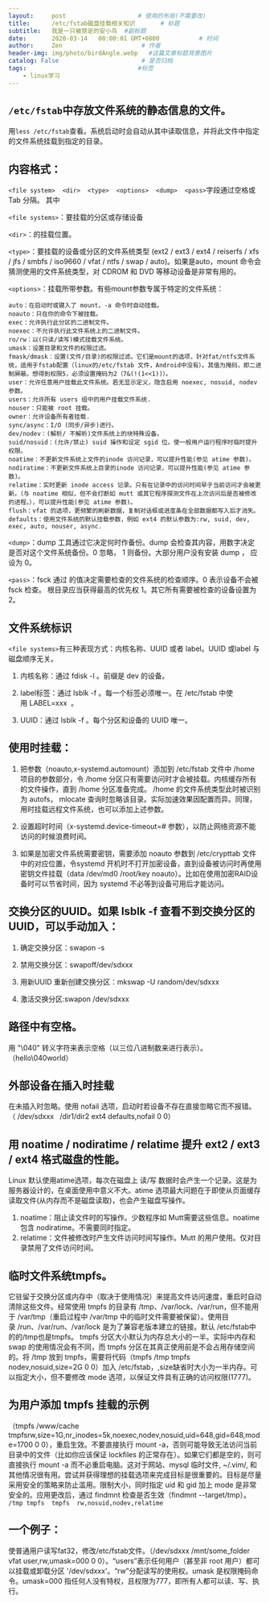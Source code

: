 ```yaml
---
layout:     post                    # 使用的布局(不需要改)
title:      /etc/fstab磁盘挂载相关知识       # 标题
subtitle:   我是一只被禁足的安小鸟  #副标题
date:       2020-03-14   00:00:01 GMT+0800           # 时间
author:     Zen                      # 作者
header-img: img/photo/birdAngle.webp   #这篇文章标题背景图片
catalog: False                       # 是否归档
tags:                               #标签
    - linux学习
---
```


##  `/etc/fstab`中存放文件系统的静态信息的文件。
用`less /etc/fstab`查看。系统启动时会自动从其中读取信息，并将此文件中指定的文件系统挂载到指定的目录。

## 内容格式：
`<file system>  <dir>  <type>  <options>  <dump>  <pass>`字段通过空格或 Tab 分隔。
其中

`<file systems>`：要挂载的分区或存储设备

`<dir>`：<file systems>的挂载位置。

`<type>`：要挂载的设备或分区的文件系统类型 (ext2 / ext3 / ext4 / reiserfs / xfs / jfs / smbfs / iso9660 / vfat / ntfs / swap / auto)。如果是auto，mount 命令会猜测使用的文件系统类型，对 CDROM 和 DVD 等移动设备是非常有用的。

`<options>`：挂载所带参数。有些mount参数专属于特定的文件系统：
```
auto：在启动时或键入了 mount，-a 命令时自动挂载。
noauto：只在你的命令下被挂载。
exec：允许执行此分区的二进制文件。
noexec：不允许执行此文件系统上的二进制文件。
ro/rw：以(只读/读写)模式挂载文件系统。
umask：设置目录和文件的权限过滤。
fmask/dmask：设置(文件/目录)的权限过滤。它们是mount的选项，针对fat/ntfs文件系统，适用于fstab配置（linux的/etc/fstab 文件，Android中没有）。其值为掩码，即二进制屏蔽。想得到权限5，必须设置掩码为2（7&(!(1<<1))）。
user：允许任意用户挂载此文件系统。若无显示定义，隐含启用 noexec, nosuid, nodev 参数。
users：允许所有 users 组中的用户挂载文件系统.
nouser：只能被 root 挂载。
owner：允许设备所有者挂载.
sync/async：I/O (同步/异步)进行。
dev/nodev：(解析/ 不解析)文件系统上的块特殊设备。
suid/nosuid：(允许/禁止) suid 操作和设定 sgid 位。使一般用户运行程序时临时提升权限。
noatime：不更新文件系统上文件的inode 访问记录，可以提升性能(参见 atime 参数)。
nodiratime：不更新文件系统上目录的inode 访问记录，可以提升性能(参见 atime 参数)。
relatime：实时更新 inode access 记录。只有在记录中的访问时间早于当前访问才会被更新。（与 noatime 相似，但不会打断如 mutt 或其它程序探测文件在上次访问后是否被修改的进程。），可以提升性能(参见 atime 参数)。
flush：vfat 的选项，更频繁的刷新数据，复制对话框或进度条在全部数据都写入后才消失。
defaults：使用文件系统的默认挂载参数，例如 ext4 的默认参数为:rw, suid, dev, exec, auto, nouser, async.
```
`<dump>`：dump 工具通过它决定何时作备份。dump 会检查其内容，用数字决定是否对这个文件系统备份。0 忽略， 1 则备份。大部分用户没有安装 dump ，<dump> 应设为 0。

`<pass>`：fsck 通过<pass> 的值决定需要检查的文件系统的检查顺序。0 表示设备不会被 fsck 检查。 根目录应当获得最高的优先权 1。其它所有需要被检查的设备设置为 2。

## 文件系统标识

`<file systems>`有三种表现方式：内核名称、UUID 或者 label。UUID 或label 与磁盘顺序无关。
1. 内核名称：通过 fdisk -l 。前缀是 dev 的设备。

2. label标签：通过 lsblk -f 。每一个标签必须唯一。在 /etc/fstab 中使用 LABEL=xxx  。

3. UUID：通过 lsblk -f 。每个分区和设备的 UUID 唯一。

## 使用时挂载：
1. 把参数（noauto,x-systemd.automount）添加到 /etc/fstab 文件中 /home项目的参数部分，令 /home 分区只有需要访问时才会被挂载。内核缓存所有的文件操作，直到 /home 分区准备完成。 /home 的文件系统类型此时被识别为 autofs， mlocate 查询时忽略该目录。实际加速效果因配置而异。同理，用时挂载远程文件系统，也可以添加上述参数。

2. 设置超时时间（x-systemd.device-timeout=# 参数），以防止网络资源不能访问的时候浪费时间。

3. 如果是加密文件系统需要密钥，需要添加 noauto 参数到 /etc/crypttab 文件中的对应位置，令systemd 开机时不打开加密设备，直到设备被访问时再使用密钥文件挂载（data /dev/md0 /root/key noauto）。比如在使用加密RAID设备时可以节省时间，因为 systemd 不必等到设备可用后才能访问。

## 交换分区的UUID。如果 lsblk -f 查看不到交换分区的 UUID，可以手动加入：

1. 确定交换分区：swapon -s  

2. 禁用交换分区：swapoff/dev/sdxxx  

3. 用新UUID 重新创建交换分区：mkswap -U random/dev/sdxxx  

4. 激活交换分区:swapon /dev/sdxxx  

## 路径中有空格。
用 "\040" 转义字符来表示空格（以三位八进制数来进行表示）。（hello\040world）

## 外部设备在插入时挂载
在未插入时忽略。使用 nofail 选项，启动时若设备不存在直接忽略它而不报错。（ /dev/sdxxx   /dir1/dir2 ext4 defaults,nofail 0 0）

## 用 noatime / nodiratime / relatime 提升 ext2 / ext3 / ext4 格式磁盘的性能。
Linux 默认使用atime选项，每次在磁盘上 读/写 数据时会产生一个记录。这是为服务器设计的，在桌面使用中意义不大。atime 选项最大问题在于即使从页面缓存读取文件(从内存而不是磁盘读取)，也会产生磁盘写操作。
1. noatime：阻止读文件时的写操作。少数程序如 Mutt需要这些信息。noatime 包含 nodiratime。不需要同时指定。
2. relatime：文件被修改时产生文件访问时间写操作。Mutt 的用户使用。仅对目录禁用了文件访问时间。

## 临时文件系统tmpfs。
它驻留于交换分区或内存中（取决于使用情况）来提高文件访问速度，重启时自动清除这些文件。经常使用 tmpfs 的目录有 /tmp、/var/lock、/var/run，但不能用于 /var/tmp（重启过程中 /var/tmp 中的临时文件需要被保留）。使用目录 /run、/var/run、/var/lock 是为了兼容老版本建立的链接。默认 /etc/fstab中的的/tmp也是tmpfs。 tmpfs 分区大小默认为内存总大小的一半。实际中内存和 swap 的使用情况会有不同，而 tmpfs 分区在其真正使用前是不会占用存储空间的。将 /tmp 放到 tmpfs，需要将代码（tmpfs /tmp tmpfs nodev,nosuid,size=2G 0 0）加入 /etc/fstab，,size缺省时大小为一半内存。可以指定大小，但不要修改 mode 选项，以保证文件具有正确的访问权限(1777)。

## 为用户添加 tmpfs 挂载的示例
（tmpfs /www/cache tmpfsrw,size=1G,nr_inodes=5k,noexec,nodev,nosuid,uid=648,gid=648,mode=1700 0 0），重启生效。不要直接执行 mount -a，否则可能导致无法访问当前目录中的文件（比如你应该保证 lockfiles 的正常存在）。如果它们都是空的，则可直接执行 mount -a 而不必重启电脑。这对于网站、mysql 临时文件, ~/.vim/, 和其他情况很有用。尝试并获得理想的挂载选项来完成目标是很重要的。目标是尽量采用安全的策略来防止滥用。限制大小，同时指定 uid 和 gid 加上 mode 是非常安全的。应用更改后，通过 findmnt 检查是否生效（findmnt --target/tmp）。
`/tmp tmpfs  tmpfs  rw,nosuid,nodev,relatime`

## 一个例子：
使普通用户读写fat32，修改/etc/fstab文件。（/dev/sdxxx /mnt/some_folder vfat user,rw,umask=000 0 0）。“users”表示任何用户（甚至非 root 用户）都可以挂载或卸载分区 '/dev/sdxxx'。“rw”分配读写的使用权。umask 是权限掩码命令。umask=000 指任何人没有特权，且权限为777，即所有人都可以读、写、执行。
